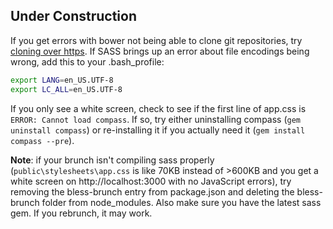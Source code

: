 ## Under Construction

If you get errors with bower not being able to clone git repositories, try [cloning over https](http://stackoverflow.com/questions/1722807/git-convert-git-urls-to-http-urls/11383587#11383587).  If SASS brings up an error about file encodings being wrong, add this to your .bash_profile:
```bash
export LANG=en_US.UTF-8
export LC_ALL=en_US.UTF-8
```
If you only see a white screen, check to see if the first line of app.css is `ERROR: Cannot load compass`. If so, try either uninstalling compass (`gem uninstall compass`) or re-installing it if you actually need it (`gem install compass --pre`).

**Note**: if your brunch isn't compiling sass properly (`public\stylesheets\app.css` is like 70KB instead of >600KB and you get a white screen on http://localhost:3000 with no JavaScript errors), try removing the bless-brunch entry from package.json and deleting the bless-brunch folder from node_modules. Also make sure you have the latest sass gem. If you rebrunch, it may work.
